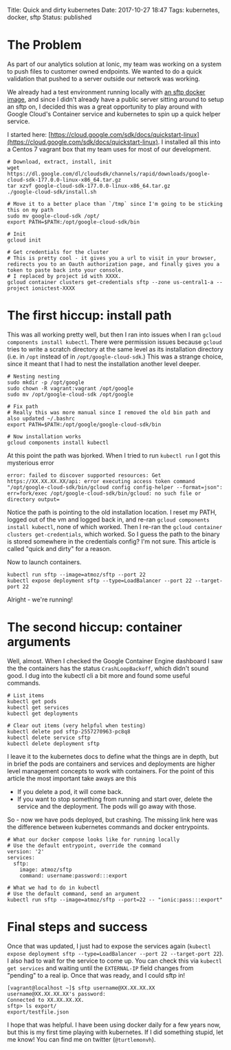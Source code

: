 Title: Quick and dirty kubernetes
Date: 2017-10-27 18:47
Tags: kubernetes, docker, sftp
Status: published

# The Problem

As part of our analytics solution at Ionic, my team was working on a system to push files to customer owned endpoints.  We wanted to do a quick validation that pushed to a server outside our network was working.

We already had a test environment running locally with [an sftp docker image](https://github.com/atmoz/sftp), and since I didn't already have a public server sitting around to setup an sftp on, I decided this was a great opportunity to play around with Google Cloud's Container service and kubernetes to spin up a quick helper service.

I started here: [https://cloud.google.com/sdk/docs/quickstart-linux](https://cloud.google.com/sdk/docs/quickstart-linux).  I installed all this into a Centos 7 vagrant box that my team uses for most of our development.

```
# Download, extract, install, init
wget https://dl.google.com/dl/cloudsdk/channels/rapid/downloads/google-cloud-sdk-177.0.0-linux-x86_64.tar.gz
tar xzvf google-cloud-sdk-177.0.0-linux-x86_64.tar.gz
./google-cloud-sdk/install.sh

# Move it to a better place than `/tmp` since I'm going to be sticking this on my path
sudo mv google-cloud-sdk /opt/
export PATH=$PATH:/opt/google-cloud-sdk/bin

# Init
gcloud init

# Get credentials for the cluster
# This is pretty cool - it gives you a url to visit in your browser, redirects you to an Oauth authorization page, and finally gives you a token to paste back into your console.
# I replaced by project id with XXXX.
gcloud container clusters get-credentials sftp --zone us-central1-a --project ionictest-XXXX

```

# The first hiccup: install path

This was all working pretty well, but then I ran into issues when I ran `gcloud components install kubectl`.  There were permission issues because `gcloud` tries to write a scratch directory at the same level as its installation directory (i.e. in `/opt` instead of in `/opt/google-cloud-sdk`.)  This was a strange choice, since it meant that I had to nest the installation another level deeper.

```
# Nesting nesting
sudo mkdir -p /opt/google
sudo chown -R vagrant:vagrant /opt/google
sudo mv /opt/google-cloud-sdk /opt/google

# Fix path
# Really this was more manual since I removed the old bin path and also updated ~/.bashrc
export PATH=$PATH:/opt/google/google-cloud-sdk/bin

# Now installation works
gcloud components install kubectl
```

At this point the path was bjorked.  When I tried to run `kubectl run` I got this mysterious error

```
error: failed to discover supported resources: Get https://XX.XX.XX.XX/api: error executing access token command "/opt/google-cloud-sdk/bin/gcloud config config-helper --format=json": err=fork/exec /opt/google-cloud-sdk/bin/gcloud: no such file or directory output=
```

Notice the path is pointing to the old installation location.  I reset my PATH, logged out of the vm and logged back in, and re-ran `gcloud components install kubectl`, none of which worked.  Then I re-ran the `gcloud container clusters get-credentials`, which worked.  So I guess the path to the binary is stored somewhere in the credentials config?  I'm not sure.  This article is called "quick and dirty" for a reason.

Now to launch containers.

```
kubectl run sftp --image=atmoz/sftp --port 22
kubectl expose deployment sftp --type=LoadBalancer --port 22 --target-port 22
```

Alright - we're running!

# The second hiccup: container arguments

Well, almost.  When I checked the Google Container Engine dashboard I saw the the containers has the status `CrashLoopBackoff`, which didn't sound good.  I dug into the kubectl cli a bit more and found some useful commands.

```
# List items
kubectl get pods
kubectl get services
kubectl get deployments

# Clear out items (very helpful when testing)
kubectl delete pod sftp-2557270963-pc8q8
kubectl delete service sftp
kubectl delete deployment sftp
```

I leave it to the kubernetes docs to define what the things are in depth, but in brief the pods are containers and services and deployments are higher level management concepts to work with containers.  For the point of this article the most important take aways are this

* If you delete a pod, it will come back.
* If you want to stop something from running and start over, delete the service and the deployment. The pods will go away with those.

So - now we have pods deployed, but crashing.  The missing link here was the difference between kubernetes commands and docker entrypoints.

```
# What our docker compose looks like for running locally
# Use the default entrypoint, override the command
version: '2'
services:
  sftp:
    image: atmoz/sftp
    command: username:password:::export

# What we had to do in kubectl
# Use the default command, send an argument
kubectl run sftp --image=atmoz/sftp --port=22 -- "ionic:pass:::export"
```

# Final steps and success

Once that was updated, I just had to expose the services again (`kubectl expose deployment sftp --type=LoadBalancer --port 22 --target-port 22`).  I also had to wait for the service to come up.  You can check this via `kubectl get services` and waiting until the `EXTERNAL-IP` field changes from "pending" to a real ip.  Once that was ready, and I could sftp in!

```
[vagrant@localhost ~]$ sftp username@XX.XX.XX.XX
username@XX.XX.XX.XX's password:
Connected to XX.XX.XX.XX.
sftp> ls export/
export/testfile.json
```

I hope that was helpful.  I have been using docker daily for a few years now, but this is my first time playing with kubernetes.  If I did something stupid, let me know!  You can find me on twitter (`@turtlemonvh`).
